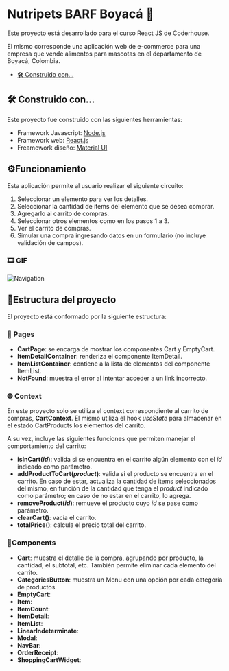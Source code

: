 # Nutripets BARF Boyacá  :dog:

  Este proyecto está desarrollado para el curso React JS de Coderhouse.

El mismo corresponde una aplicación web de e-commerce para una empresa que vende alimentos para mascotas en el departamento de Boyacá, Colombia.

 - [🛠️ Construido con...](../../../nutripets-barf#%EF%B8%8F-construido-con)

## 🛠️ Construido con...
Este proyecto fue construido con las siguientes herramientas:

 - Framework Javascript: [Node.js](https://nodejs.org/es/)
 - Framework web: [React.js](https://es.reactjs.org/) 
 - Freamework diseño: [Material UI](https://mui.com/)

## ⚙️Funcionamiento
Esta aplicación permite al usuario realizar el siguiente circuito:

 1. Seleccionar un elemento para ver los detalles.
 2. Seleccionar la cantidad de items del elemento que se desea comprar.
 3. Agregarlo al carrito de compras.
 4. Seleccionar otros elementos como en los pasos 1 a 3.
 5. Ver el carrito de compras.
 6. Simular una compra ingresando datos en un formulario (no incluye validación de campos).

### 🎞️ GIF

![Navigation](https://github.com/Kitsunito/nutripets-barf/blob/main/public/Navigation.gif?raw=true)

## 🧬Estructura del proyecto
El proyecto está conformado por la siguiente estructura:
### 📃 Pages
 - **CartPage**: se encarga de mostrar los componentes Cart y EmptyCart.
 - **ItemDetailContainer**: renderiza el componente ItemDetail.
 - **ItemListContainer**: contiene a la lista de elementos del componente ItemList.
 - **NotFound**:  muestra el error al intentar acceder a un link incorrecto.
### 🌐 Context
En este proyecto solo se utiliza el context correspondiente al carrito de compras, **CartContext**.
El mismo utiliza el hook _useState_ para almacenar en el estado CartProducts los elementos del carrito.

A su vez, incluye las siguientes funciones que permiten manejar el comportamiento del carrito:

 - **isInCart(_id_)**: valida si se encuentra en el carrito algún elemento con el _id_ indicado como parámetro.
 - **addProductToCart(_product_)**: valida si el producto se encuentra en el carrito. En caso de estar, actualiza la cantidad de items seleccionados del mismo, en función de la cantidad que tenga el _product_ indicado como parámetro; en caso de no estar en el carrito, lo agrega.
 - **removeProduct(_id_)**: remueve el producto cuyo _id_ se pase como parámetro.
 - **clearCart()**: vacía el carrito.
 - **totalPrice()**: calcula el precio total del carrito.
 
 

### 🧩Components
 - **Cart**: muestra el detalle de la compra, agrupando por producto, la cantidad, el subtotal, etc. También permite eliminar cada elemento del carrito.
 - **CategoriesButton**: muestra un Menu con una opción por cada categoría de productos.
 - **EmptyCart**: 
 - **Item**:
 - **ItemCount**:
 - **ItemDetail**:
 - **ItemList**:
 - **LinearIndeterminate**:
 - **Modal**:
 - **NavBar**:
 - **OrderReceipt**:
 - **ShoppingCartWidget**:

 

